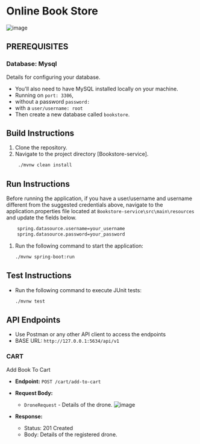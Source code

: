 # Online Book Store

![image](https://media.istockphoto.com/id/854284330/photo/online-library.jpg?s=2048x2048&w=is&k=20&c=uJEe62SvCrAU07QSEbE5hwnzSR2cPxRkBcBSsT4BxSs=)

## PREREQUISITES

### Database: Mysql
Details for configuring your database.

- You'll also need to have MySQL installed locally on your machine.
- Running on ```port: 3306```,
- without a password ```password:   ```
- with a ```user/username: root```
- Then create a new database called ``` bookstore ```.


## Build Instructions
1. Clone the repository.
2. Navigate to the project directory [Bookstore-service].
   ```bash 
    ./mvnw clean install
    ```

## Run Instructions
Before running the application, if you have a user/username and username different from the suggested credentials above,
navigate to the application.properties file located at ``` Bookstore-service\src\main\resources ``` and update the fields below.

```bash
    spring.datasource.username=your_username
    spring.datasource.password=your_password
```

1. Run the following command to start the application:
    ```bash 
    ./mvnw spring-boot:run
    ```

## Test Instructions
- Run the following command to execute JUnit tests:
    ```bash
    ./mvnw test
    ```

## API Endpoints
- Use Postman or any other API client to access the endpoints
- BASE URL: `http://127.0.0.1:5634/api/v1`

### CART
Add Book To Cart

- **Endpoint:** `POST /cart/add-to-cart`
- **Request Body:**
  - `DroneRequest` - Details of the drone.
    ![image](https://github.com/nelson8013/MusalaSoftDroneTask/assets/12644704/2814801d-1db3-45b4-bc77-752af895c6ff)

- **Response:**
  - Status: 201 Created
  - Body: Details of the registered drone.
